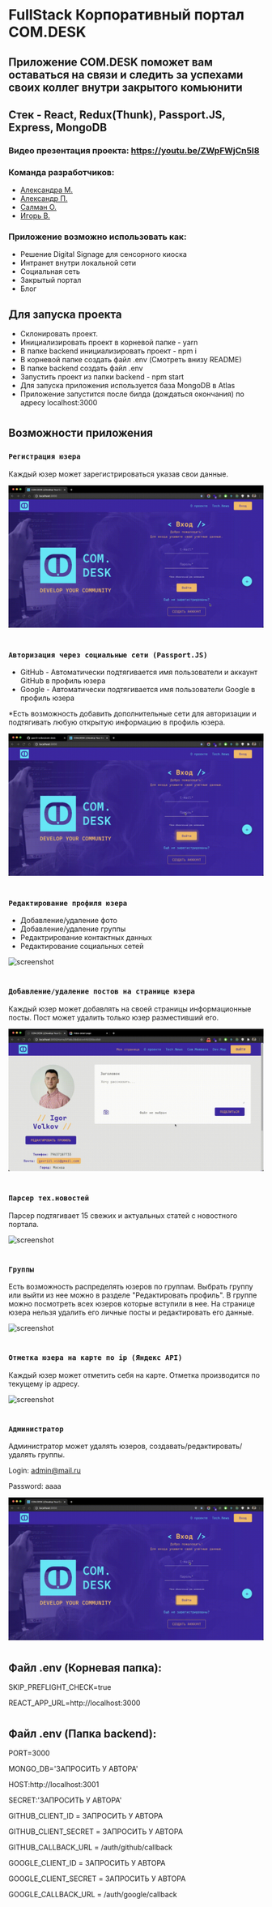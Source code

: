 # FullStack Корпоративный портал COM.DESK 

## Приложение COM.DESK поможет вам оставаться на связи и следить за успехами своих коллег внутри закрытого комьюнити

## Стек - React, Redux(Thunk), Passport.JS, Express, MongoDB

### Видео презентация проекта: https://youtu.be/ZWpFWjCn5I8

### Команда разработчиков:
- [Александра М.](https://github.com/AleksandraMakhmutova)
- [Александр П.](https://github.com/PapakhinAV)
- [Салман О.](https://github.com/SalmanOsmanov)
- [Игорь В.](https://github.com/gavriil-volkov)

### Приложение возможно использовать как: 

- Решение Digital Signage для сенсорного киоска
- Интранет внутри локальной сети
- Социальная сеть
- Закрытый портал
- Блог

## Для запуска проекта

- Склонировать проект.
- Инициализировать проект в корневой папке - yarn
- В папке backend инициализировать проект - npm i
- В корневой папке создать файл .env (Смотреть внизу README)
- В папке backend создать файл .env
- Запустить проект из папки backend - npm start
- Для запуска приложения используется база MongoDB в Atlas
- Приложение запустится после билда (дождаться окончания) по адресу localhost:3000

#
## Возможности приложения

### `Регистрация юзера`

Каждый юзер может зарегистрироваться указав свои данные.

![screenshot](gifs/Registration.gif)

#
### `Авторизация через социальные сети (Passport.JS)`

- GitHub - Автоматически подтягивается имя пользователи и аккаунт GitHub в профиль юзера
- Google - Автоматически подтягивается имя пользователи Google в профиль юзера

*Есть возможность добавить дополнительные сети для авторизации и подтягивать любую открытую информацию в профиль юзера.

![screenshot](gifs/auth.gif)

#
### `Редактирование профиля юзера`

- Добавление/удаление фото
- Добавление/удаление группы
- Редактрирование контактных данных
- Редактирование социальных сетей

![screenshot](gifs/EditProfile.gif)

#
### `Добавление/удаление постов на странице юзера`

Каждый юзер может добавлять на своей страницы информационные посты. Пост может удалить только юзер разместивший его.

![screenshot](gifs/Add-and-Delete-Post.gif)

#
### `Парсер тех.новостей`

Парсер подтягивает 15 свежих и актуальных статей с новостного портала.

![screenshot](gifs/TechNews.gif)

#
### `Группы`

Есть возможность распределять юзеров по группам. Выбрать группу или выйти из нее можно в разделе "Редактировать профиль". В группе можно посмотреть всех юзеров которые вступили в нее. На странице юзера нельзя удалить его личные посты и редактировать его данные.

![screenshot](gifs/Groups.gif)

#
### `Отметка юзера на карте по ip (Яндекс API)`

Каждый юзер может отметить себя на карте. Отметка производится по текущему ip адресу.

![screenshot](gifs/CheckIn.gif)

#
### `Администратор`

Администратор может удалять юзеров, создавать/редактировать/удалять группы.

Login: admin@mail.ru

Password: aaaa

![screenshot](gifs/Admin.gif)

#
## Файл .env (Корневая папка):

SKIP_PREFLIGHT_CHECK=true

REACT_APP_URL=http://localhost:3000

#
## Файл .env (Папка backend):

PORT=3000

MONGO_DB='ЗАПРОСИТЬ У АВТОРА'

HOST:http://localhost:3001

SECRET:'ЗАПРОСИТЬ У АВТОРА'

GITHUB_CLIENT_ID = ЗАПРОСИТЬ У АВТОРА

GITHUB_CLIENT_SECRET = ЗАПРОСИТЬ У АВТОРА

GITHUB_CALLBACK_URL = /auth/github/callback

GOOGLE_CLIENT_ID = ЗАПРОСИТЬ У АВТОРА

GOOGLE_CLIENT_SECRET = ЗАПРОСИТЬ У АВТОРА

GOOGLE_CALLBACK_URL = /auth/google/callback
